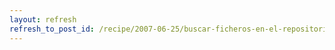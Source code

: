 ```yaml
---
layout: refresh
refresh_to_post_id: /recipe/2007-06-25/buscar-ficheros-en-el-repositorio-debian-apt-file.html
---
```

